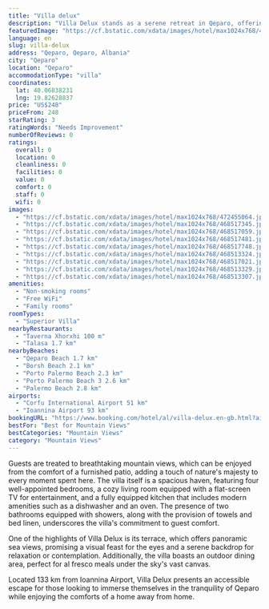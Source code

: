 ```yaml
---
title: "Villa delux"
description: "Villa Delux stands as a serene retreat in Qeparo, offering guests a unique blend of comfort and scenic beauty just 2."
featuredImage: "https://cf.bstatic.com/xdata/images/hotel/max1024x768/472455064.jpg?k=375baf067f653b7a453f9aa26cbd3559a8349d94040623bd3cf3aba24ea47bfa&o=&hp=1"
language: en
slug: villa-delux
address: "Qeparo, Qeparo, Albania"
city: "Qeparo"
location: "Qeparo"
accommodationType: "villa"
coordinates:
  lat: 40.06838231
  lng: 19.82628837
price: "US$248"
priceFrom: 248
starRating: 3
ratingWords: "Needs Improvement"
numberOfReviews: 0
ratings:
  overall: 0
  location: 0
  cleanliness: 0
  facilities: 0
  value: 0
  comfort: 0
  staff: 0
  wifi: 0
images:
  - "https://cf.bstatic.com/xdata/images/hotel/max1024x768/472455064.jpg?k=375baf067f653b7a453f9aa26cbd3559a8349d94040623bd3cf3aba24ea47bfa&o=&hp=1"
  - "https://cf.bstatic.com/xdata/images/hotel/max1024x768/468517345.jpg?k=2af88136dc8b3fdf0d5d72b934b2b9e44d7a55a24836023d593ffb297e7f47c2&o=&hp=1"
  - "https://cf.bstatic.com/xdata/images/hotel/max1024x768/468517059.jpg?k=d18e8a7621ca0d21fd40bb963c7d546e489ad6f883f2dd1acf42f2f895ac0238&o=&hp=1"
  - "https://cf.bstatic.com/xdata/images/hotel/max1024x768/468517481.jpg?k=f1a0831f7862b0056bf51ccdea9ed12e87b18eec92eb423859e57b9e9912bcad&o=&hp=1"
  - "https://cf.bstatic.com/xdata/images/hotel/max1024x768/468517748.jpg?k=1bb035e93eb84b848542bbaa2c59fb1b7626110c5f587910a2dc29d82ea973bb&o=&hp=1"
  - "https://cf.bstatic.com/xdata/images/hotel/max1024x768/468513324.jpg?k=4deffb800adfeb4871979953c9f818775a4073489f13a881f405ebc2db1fb61c&o=&hp=1"
  - "https://cf.bstatic.com/xdata/images/hotel/max1024x768/468517021.jpg?k=31f515a76ef07539a898515bf9370b950147d49ba67ae255de0d3bcc54b2c23b&o=&hp=1"
  - "https://cf.bstatic.com/xdata/images/hotel/max1024x768/468513329.jpg?k=647069f12f33eecdeaeb4de7561277ff1aa3a075c82ab72c2ed07ee9b1dc50bd&o=&hp=1"
  - "https://cf.bstatic.com/xdata/images/hotel/max1024x768/468513307.jpg?k=dd6e97c25776b764828be0397c7a6747d6a2bf63c7fb30a8766275b51cb60d50&o=&hp=1"
amenities:
  - "Non-smoking rooms"
  - "Free WiFi"
  - "Family rooms"
roomTypes:
  - "Superior Villa"
nearbyRestaurants:
  - "Taverna Xhorxhi 100 m"
  - "Talasa 1.7 km"
nearbyBeaches:
  - "Qeparo Beach 1.7 km"
  - "Borsh Beach 2.1 km"
  - "Porto Palermo Beach 2.3 km"
  - "Porto Palermo Beach 3 2.6 km"
  - "Palermo Beach 2.8 km"
airports:
  - "Corfu International Airport 51 km"
  - "Ioannina Airport 93 km"
bookingURL: "https://www.booking.com/hotel/al/villa-delux.en-gb.html?aid=8035640"
bestFor: "Best for Mountain Views"
bestCategories: "Mountain Views"
category: "Mountain Views"
---
```


Guests are treated to breathtaking mountain views, which can be enjoyed from the comfort of a furnished patio, adding a touch of nature's majesty to every moment spent here. The villa itself is a spacious haven, featuring four well-appointed bedrooms, a cozy living room equipped with a flat-screen TV for entertainment, and a fully equipped kitchen that includes modern amenities such as a dishwasher and an oven. The presence of two bathrooms equipped with showers, along with the provision of towels and bed linen, underscores the villa's commitment to guest comfort.

One of the highlights of Villa Delux is its terrace, which offers panoramic sea views, promising a visual feast for the eyes and a serene backdrop for relaxation or contemplation. Additionally, the villa boasts an outdoor dining area, perfect for al fresco meals under the sky's vast canvas.

Located 133 km from Ioannina Airport, Villa Delux presents an accessible escape for those looking to immerse themselves in the tranquility of Qeparo while enjoying the comforts of a home away from home.
